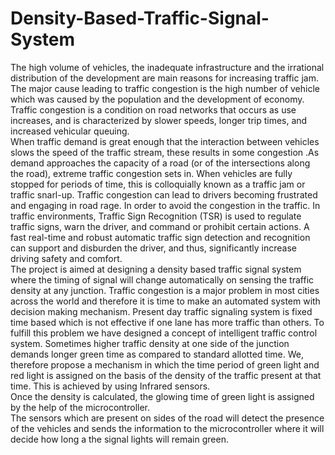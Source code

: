 # Density-Based-Traffic-Signal-System

The high volume of vehicles, the inadequate infrastructure and the irrational distribution of the development are main reasons for increasing traffic jam. The major cause leading to traffic congestion is the high number of vehicle which was caused by the population and the development of economy. Traffic congestion is a condition on road networks that occurs as use increases, and is characterized by slower speeds, longer trip times, and increased vehicular queuing.<br />
When traffic demand is great enough that the interaction between vehicles slows the speed of the traffic stream, these results in some congestion .As demand approaches the capacity of a road (or of the intersections along the road), extreme traffic congestion sets in. When vehicles are fully stopped for periods of time, this is colloquially known as a traffic jam or traffic snarl-up. Traffic congestion can lead to drivers becoming frustrated and engaging in road rage. In order to avoid the congestion in the traffic. In traffic environments, Traffic Sign Recognition (TSR) is used to regulate traffic signs, warn the driver, and command or prohibit certain actions. A fast real-time and robust automatic traffic sign detection and recognition can support and disburden the driver, and thus, significantly increase driving safety and comfort.<br />
The project is aimed at designing a density based traffic signal system where the timing of signal will change automatically on sensing the traffic density at any junction.
Traffic congestion is a major problem in most cities across the world and therefore it is time to make an automated system with decision making mechanism.
Present day traffic signaling system is fixed time based which is not effective if one lane has more traffic than others. To fulfill this problem we have designed a concept of intelligent traffic control system. Sometimes higher traffic density at one side of the junction demands longer green time as compared to standard allotted time.
We, therefore propose a mechanism in which the time period of green light and red light is assigned on the basis of the density of the traffic present at that time. This is achieved by using Infrared sensors.<br />
Once the density is calculated, the glowing time of green light is assigned by the help of the microcontroller.<br />
The sensors which are present on sides of the road will detect the presence of the vehicles and sends the information to the microcontroller where it will decide how long a the signal lights will remain green.
